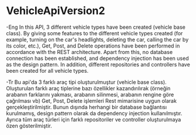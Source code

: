 # VehicleApiVersion2
-Eng
In this API, 3 different vehicle types have been created (vehicle base class). By giving some features to the different vehicle types created (for example, turning on the car's headlights, deleting the car, calling the car by its color, etc.), Get, Post, and Delete operations have been performed in accordance with the REST architecture. Apart from this, no database connection has been established, and dependency injection has been used as the design pattern. In addition, different repositories and controllers have been created for all vehicle types.


-Tr
Bu api'da 3 farklı araç tipi oluşturulmuştur (vehicle base class). Oluşturulan farklı araç tiplerine bazı özellikler kazandırılırak (örneğin arabanın farklarını yakması, arabanın silinmesi, arabanın rengine göre çağrılması vb) Get, Post, Delete işlemleri Rest mimarisine uygun olarak gerçekleştirilmiştir. Bunun dışında herhangi bir database bağlantısı kurulmamış, design pattern olarak da dependency injection kullanılmıştır. Ayrıca tüm araç türleri için farklı repositoriler ve controller oluşturulmaya özen gösterilmiştir.

